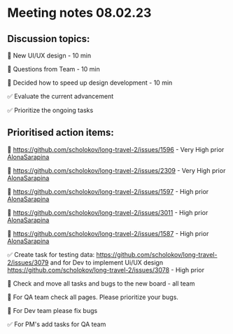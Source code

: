 # Meeting notes 08.02.23

## Discussion topics: 

:black_square_button: New UI/UX design  - 10 min

:black_square_button: Questions from Team - 10 min 

:black_square_button:  Decided how to speed up design development  - 10 min 

:white_check_mark:  Evaluate the current advancement

:white_check_mark: Prioritize the ongoing tasks 

## Prioritised action items:   

:black_square_button: https://github.com/scholokov/long-travel-2/issues/1596 - Very High prior [AlonaSarapina](https://github.com/AlonaSarapina) 

:black_square_button: https://github.com/scholokov/long-travel-2/issues/2309 - Very High prior [AlonaSarapina](https://github.com/AlonaSarapina)  

:black_square_button: https://github.com/scholokov/long-travel-2/issues/1597 - High prior [AlonaSarapina](https://github.com/AlonaSarapina)  

:black_square_button: https://github.com/scholokov/long-travel-2/issues/3011 - High prior [AlonaSarapina](https://github.com/AlonaSarapina)   

:black_square_button: https://github.com/scholokov/long-travel-2/issues/1587 - High prior [AlonaSarapina](https://github.com/AlonaSarapina)   

:white_check_mark:  Create task for testing data: https://github.com/scholokov/long-travel-2/issues/3079 and for Dev to implement Ui/UX design https://github.com/scholokov/long-travel-2/issues/3078 - High prior

:black_square_button: Check and move all tasks and bugs to the new board - all team 

:black_square_button: For QA team check all pages. Please prioritize your bugs. 

:black_square_button: For Dev team please fix bugs 

:white_check_mark:  For PM's add tasks for QA team 
